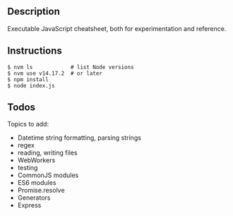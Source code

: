 ## Description

Executable JavaScript cheatsheet, both for experimentation and reference.

## Instructions

```
$ nvm ls            # list Node versions
$ nvm use v14.17.2  # or later
$ npm install
$ node index.js
```

## Todos

Topics to add:

* Datetime string formatting, parsing strings
* regex
* reading, writing files
* WebWorkers
* testing
* CommonJS modules
* ES6 modules
* Promise.resolve
* Generators
* Express
